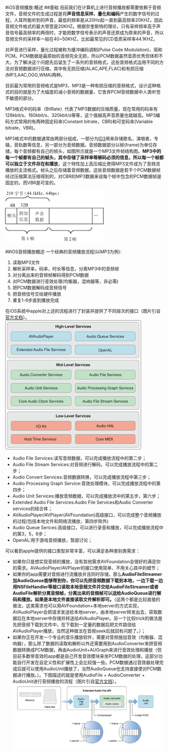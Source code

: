 #iOS音频播放:概述
##基础
目前我们在计算机上进行音频播放都需要依赖于音频文件，音频文件的生成过程是将**声音信息采样、量化和编码**产生的数字信号的过程，人耳所能听到的声音，最低的频率是从20Hz起一直到最高频率20KHZ，因此音频文件格式的最大带宽是20KHZ。根据奈奎斯特的理论，只有采样频率高于声音信号最高频率的两倍时，才能把数字信号表示的声音还原成为原来的声音，所以音频文件的采样率一般在40~50KHZ，比如最常见的CD音质采样率44.1KHZ。

对声音进行采样，量化过程被称为缓冲编码调制(Pulse Code Modulation)，简称PCM。PCM数据是最原始的音频完全无损，所以PCM数据虽然音质优秀但体积不大，为了解决这个问题先后诞生了一系列的音频格式，这些音频格式运用不同的方法对音频数据进行压缩，其中有无损压缩(ALAC,APE,FLAC)和有损压缩(MP3,AAC,OGG,WMA)两种。

目前最为常用的音频格式是MP3，MP3是一种有损压缩的音频格式，设计这种格式的目的就是为了大幅度的减小音频的数据量，它舍弃PCM音频数据中人类听觉不敏感的部分。

MP3格式中的码率（BitRate）代表了MP3数据的压缩质量，现在常用的码率有128kbit/s、160kbit/s、320kbit/s等等，这个值越高声音质量也就越高。MP3编码方式常用的有两种固定码率(Constant bitrate，CBR)和可变码率(Variable bitrate，VBR)。

MP3格式中的数据通常由两部分组成，一部分为[ID3](http://zh.wikipedia.org/zh/ID3)用来存储歌名，演唱者，专辑，音轨数等信息，另一部分为音频数据。音频数据部分以帧(frame)为单位存储，每个音频都有自己的帧头，如图所示就是一个MP3文件帧结构图。**MP3中的每一个帧都有自己的帧头，其中存储了采样率等解码必须的信息，所以每一个帧都可以独立于文件存在和播放**，这个特性加上高压缩比使得MP3文件成为了音频流播放的主流格式。帧头之后存储着音频数据，这些音频数据是若干个PCM数据帧经过压缩算法压缩得到的，对CBR的MP3数据来说每个帧中包含的PCM数据帧是固定的，而VBR是可变的。

![mp3frame](./mp3frame.jpg)


##iOS音频播放概述
一个经典的音频播放流程(以MP3为例):

1. 读取MP3文件
2. 解析采样率，码率，时长等信息，分离MP3中的音频帧
3. 对分离出来的音频帧解码得到PCM数据
4. 对PCM数据进行音效处理(均衡器，混响器等，非必需)
5. 把PCM数据解码成音频信号
6. 把音频信号交给硬件播放
7. 重复1-6步直到播放完成

在iOS系统中apple对上述的流程进行了封装并提供了不同层次的接口（图片引自[官方文档](https://developer.apple.com/library/ios/documentation/MusicAudio/Conceptual/CoreAudioOverview/CoreAudioEssentials/CoreAudioEssentials.html#//apple_ref/doc/uid/TP40003577-CH10-SW1)）。
![api-architectural-layers](./api-architectural-layers.png)

* Audio File Services:读写音频数据，可以完成播放流程中的第二步；
* Audio File Stream Services:对音频进行解码，可以完成播放流程中的第二步；
* Audio Convert Services:音频数据转换，可以完成播放流程中第三步；
* Audio Processing Graph Service:音效处理模块，可以完成播放流程中的第四步；
* Audio Unit Services:播放音频数据，可以完成播放流中的第五步，第六步；
* Extended Audio File Services:Audio File Services和Audio Converter services的结合体；
* AVAudioPlayer/AVPlayer(AVFoundation)高级接口，可以完成整个音频播放的过程(包括本地文件和网络流播放，第四步除外)
* Audio Queue Serices:高级接口，可以进行录音和播放，可以完成播放流程中的第3，5，6步；
* OpenAL:用于游戏音频播放，暂部讨论；

可以看到apple提供的接口类型非常丰富，可以满足各种类别类需求：

* 如果你只是想实现音频的播放，没有其他需求AVFoundation会很好的满足你的需求。AVAudioPlayer/AVPlayer的接口使用简单、不用关心其中的细节；
* 如果你的app需要对音频进行流播放并且同时存储，那么**AudioFileStreamer加AudioQueue能够帮到你，你可以先把音频数据下载到本地，一边下载一边用NSFileHandler等接口读取本地音频文件并交给AudioFileStreamer或者AudioFile解析分离音频帧，分离出来的音频帧可以送给AudioQueue进行解码和播放。如果是本地文件直接读取文件解析即可。**（这两个都是比较直接的做法，这类需求也可以用AVFoundation+本地server的方式实现，AVAudioPlayer会把请求发送给本地server，由本地server转发出去，获取数据后在本地server中存储并转送给AVAudioPlayer。另一个比较trick的做法是先把音频下载到文件中，在下载到一定量的数据后把文件路径给AVAudioPlayer播放，当然这种做法在音频seek后就回有问题了。）；
* 如果你正在开发一个专业的音乐播放软件，需要对音频施加音效（均衡器、混响器），那么除了数据的读取和解析以外还需要用到AudioConverter来把音频数据转换成PCM数据，再由AudioUnit+AUGraph来进行音效处理和播放（但目前多数带音效的app都是自己开发音效模块来坐PCM数据的处理，这部分功能自行开发在自定义性和扩展性上会比较强一些。PCM数据通过音效器处理完成后就可以使用AudioUnit播放了，当然AudioQueue也支持直接使对PCM数据进行播放。）。下图描述的就是使用AudioFile + AudioConverter + AudioUnit进行音频播放的流程（图片引自[官方文档](https://developer.apple.com/library/ios/documentation/MusicAudio/Conceptual/CoreAudioOverview/ARoadmaptoCommonTasks/ARoadmaptoCommonTasks.html#//apple_ref/doc/uid/TP40003577-CH6-SW1)）。
![audioUnitPlay](./audioUnitPlay.jpg)




